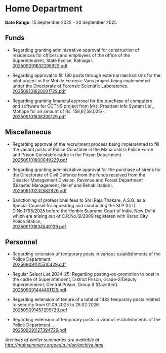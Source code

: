# Home Department

**Date Range**: 15 September 2025 - 20 September 2025


## Funds
- Regarding granting administrative approval for construction of residences for officers and employees of the office of the Superintendent, State Excise, Ratnagiri.\
  [202509091632295929.pdf](https://gr.maharashtra.gov.in/Site/Upload/Government%20Resolutions/English/202509091632295929.pdf)

- Regarding approval to fill 180 posts through external mechanisms for the pilot project in the Mobile Forensic Vans project being implemented under the Directorate of Forensic Scientific Laboratories.\
  [202509101820001729.pdf](https://gr.maharashtra.gov.in/Site/Upload/Government%20Resolutions/English/202509101820001729.pdf)

- Regarding granting financial approval for the purchase of computers and software for CCTNS project from M/s. Prostram Info System Ltd., Mahape for an amount of Rs. 158,67,58,025/-.\
  [202509101838205129.pdf](https://gr.maharashtra.gov.in/Site/Upload/Government%20Resolutions/English/202509101838205129.pdf)

## Miscellaneous
- Regarding approval of the recruitment process being implemented to fill the vacant posts of Police Constable in the Maharashtra Police Force and Prison Constable cadre in the Prison Department.\
  [202509101900049229.pdf](https://gr.maharashtra.gov.in/Site/Upload/Government%20Resolutions/English/202509101900049229.pdf)

- Regarding granting administrative approval for the purchase of sirens for the Directorate of Civil Defence from the funds received from the Disaster Management Division, Revenue and Forest Department (Disaster Management, Relief and Rehabilitation).\
  [202509101232582829.pdf](https://gr.maharashtra.gov.in/Site/Upload/Government%20Resolutions/English/202509101232582829.pdf)

- Sanctioning of professional fees to Shri.Raja Thakare, A.S.G. as a Special Counsel for appearing and conducting the SLP (Crl.) D.No.1798/2025 before the Honble Supreme Court of India, New Delhi which are arising out of C.R.No.19/2009 registered with Karad City Police Station,\
  [202509101834540129.pdf](https://gr.maharashtra.gov.in/Site/Upload/Government%20Resolutions/English/202509101834540129.pdf)

## Personnel
- Regarding extension of temporary posts in various establishments of the Police Department\
  [202509091125510429.pdf](https://gr.maharashtra.gov.in/Site/Upload/Government%20Resolutions/English/202509091125510429.pdf)

- Regular Select List 2024-25: Regarding posting-on-promotion to post in the cadre of Superintendent, District Prison, Grade-2/Deputy Superintendent, Central Prison, Group B (Gazetted).\
  [202509091444491129.pdf](https://gr.maharashtra.gov.in/Site/Upload/Government%20Resolutions/English/202509091444491129.pdf)

- Regarding extension of tenure of a total of 1482 temporary posts related to security from 01.09.2025 to 28.02.2026.\
  [202509091457295729.pdf](https://gr.maharashtra.gov.in/Site/Upload/Government%20Resolutions/English/202509091457295729.pdf)

- Regarding extension of temporary posts in various establishments of the Police Department...\
  [202509091127394729.pdf](https://gr.maharashtra.gov.in/Site/Upload/Government%20Resolutions/English/202509091127394729.pdf)


*Archives of earlier summaries are available at http://mahsummary.orgpedia.in/en/archive.html*